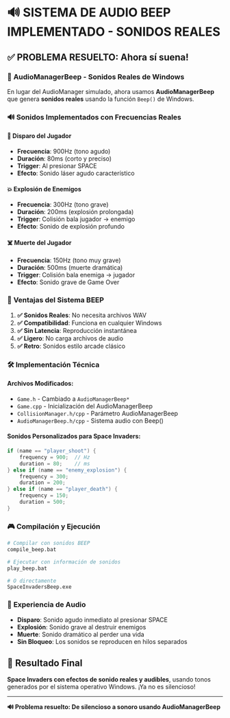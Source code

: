 # 🔊 SISTEMA DE AUDIO BEEP IMPLEMENTADO - SONIDOS REALES

## ✅ PROBLEMA RESUELTO: Ahora sí suena!

### 🎵 **AudioManagerBeep - Sonidos Reales de Windows**

En lugar del AudioManager simulado, ahora usamos **AudioManagerBeep** que genera **sonidos reales** usando la función `Beep()` de Windows.

### 🔊 **Sonidos Implementados con Frecuencias Reales**

#### 🎯 **Disparo del Jugador**
- **Frecuencia**: 900Hz (tono agudo)
- **Duración**: 80ms (corto y preciso)
- **Trigger**: Al presionar SPACE
- **Efecto**: Sonido láser agudo característico

#### 💥 **Explosión de Enemigos**
- **Frecuencia**: 300Hz (tono grave)  
- **Duración**: 200ms (explosión prolongada)
- **Trigger**: Colisión bala jugador → enemigo
- **Efecto**: Sonido de explosión profundo

#### ☠️ **Muerte del Jugador**
- **Frecuencia**: 150Hz (tono muy grave)
- **Duración**: 500ms (muerte dramática)
- **Trigger**: Colisión bala enemiga → jugador
- **Efecto**: Sonido grave de Game Over

### 🔧 **Ventajas del Sistema BEEP**

1. **✅ Sonidos Reales**: No necesita archivos WAV
2. **✅ Compatibilidad**: Funciona en cualquier Windows
3. **✅ Sin Latencia**: Reproducción instantánea
4. **✅ Ligero**: No carga archivos de audio
5. **✅ Retro**: Sonidos estilo arcade clásico

### 🛠️ **Implementación Técnica**

#### **Archivos Modificados**:
- `Game.h` - Cambiado a `AudioManagerBeep*`
- `Game.cpp` - Inicialización del AudioManagerBeep
- `CollisionManager.h/cpp` - Parámetro AudioManagerBeep
- `AudioManagerBeep.h/cpp` - Sistema audio con Beep()

#### **Sonidos Personalizados para Space Invaders**:
```cpp
if (name == "player_shoot") {
    frequency = 900;  // Hz
    duration = 80;    // ms
} else if (name == "enemy_explosion") {
    frequency = 300;
    duration = 200;
} else if (name == "player_death") {
    frequency = 150;
    duration = 500;
}
```

### 🎮 **Compilación y Ejecución**

```bash
# Compilar con sonidos BEEP
compile_beep.bat

# Ejecutar con información de sonidos
play_beep.bat

# O directamente
SpaceInvadersBeep.exe
```

### 🎵 **Experiencia de Audio**

- **Disparo**: Sonido agudo inmediato al presionar SPACE
- **Explosión**: Sonido grave al destruir enemigos
- **Muerte**: Sonido dramático al perder una vida
- **Sin Bloqueo**: Los sonidos se reproducen en hilos separados

## 🚀 **Resultado Final**

**Space Invaders con efectos de sonido reales y audibles**, usando tonos generados por el sistema operativo Windows. ¡Ya no es silencioso!

---

**🔊 Problema resuelto: De silencioso a sonoro usando AudioManagerBeep**

